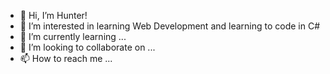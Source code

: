 - 👋 Hi, I’m Hunter! 
- 👀 I’m interested in learning Web Development and learning to code in C#
- 🌱 I’m currently learning ...
- 💞️ I’m looking to collaborate on ...
- 📫 How to reach me ...

<!---
IG-88A/IG-88A is a ✨ special ✨ repository because its `README.md` (this file) appears on your GitHub profile.
You can click the Preview link to take a look at your changes.
--->
